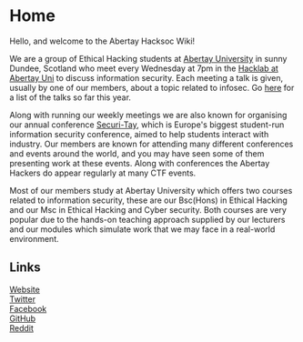 # Home

Hello, and welcome to the Abertay Hacksoc Wiki!


We are a group of Ethical Hacking students at [Abertay
University](http://www.abertay.ac.uk) in sunny Dundee, Scotland who meet
every Wednesday at 7pm in the [Hacklab at Abertay
Uni](https://www.google.co.uk/maps/place/Abertay+University/) to discuss
information security. Each meeting a talk is given, usually by one of
our members, about a topic related to infosec. Go
[here](https://wiki.hacksoc.co.uk/meetings) for a list of the talks so
far this year.

Along with running our weekly meetings we are also known for organising
our annual conference [Securi-Tay](https://securi-tay.co.uk), which is
Europe's biggest student-run information security conference, aimed to
help students interact with industry. Our members are known for
attending many different conferences and events around the world, and
you may have seen some of them presenting work at these events. Along
with conferences the Abertay Hackers do appear regularly at many CTF
events.

Most of our members study at Abertay University which offers two courses
related to information security, these are our Bsc(Hons) in Ethical
Hacking and our Msc in Ethical Hacking and Cyber security. Both courses
are very popular due to the hands-on teaching approach supplied by our
lecturers and our modules which simulate work that we may face in a
real-world environment.

## Links

[Website](https://hacksoc.co.uk/)  
[Twitter](https://twitter.com/abertayhackers)  
[Facebook](https://www.facebook.com/abertayhackers)  
[GitHub](https://github.com/AbertayHackers)  
[Reddit](https://www.reddit.com/r/abertayhackers)
